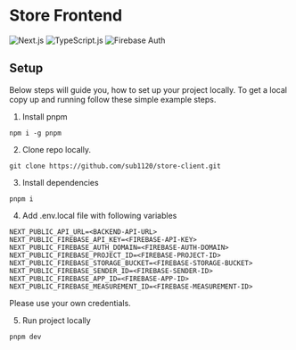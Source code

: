 # Store Frontend

![Next.js](https://img.shields.io/badge/next%20js-000000?style=for-the-badge&logo=nextdotjs&logoColor=white)
![TypeScript.js](https://img.shields.io/badge/TypeScript-007ACC?style=for-the-badge&logo=typescript&logoColor=white)
![Firebase Auth](https://img.shields.io/badge/firebase-ffca28?style=for-the-badge&logo=firebase&logoColor=black)

## Setup

Below steps will guide you, how to set up your project locally. To get a local copy up and running follow these simple example steps.

1. Install pnpm

```
npm i -g pnpm
```

2. Clone repo locally.

```
git clone https://github.com/sub1120/store-client.git
```

3. Install dependencies

```
pnpm i
```

4. Add .env.local file with following variables

```
NEXT_PUBLIC_API_URL=<BACKEND-API-URL>
NEXT_PUBLIC_FIREBASE_API_KEY=<FIREBASE-API-KEY>
NEXT_PUBLIC_FIREBASE_AUTH_DOMAIN=<FIREBASE-AUTH-DOMAIN>
NEXT_PUBLIC_FIREBASE_PROJECT_ID=<FIREBASE-PROJECT-ID>
NEXT_PUBLIC_FIREBASE_STORAGE_BUCKET=<FIREBASE-STORAGE-BUCKET>
NEXT_PUBLIC_FIREBASE_SENDER_ID=<FIREBASE-SENDER-ID>
NEXT_PUBLIC_FIREBASE_APP_ID=<FIREBASE-APP-ID>
NEXT_PUBLIC_FIREBASE_MEASUREMENT_ID=<FIREBASE-MEASUREMENT-ID>
```

Please use your own credentials.

5. Run project locally

```
pnpm dev
```
